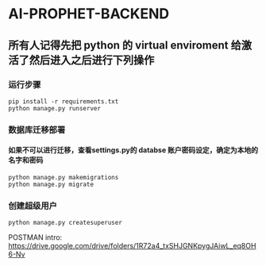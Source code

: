 # AI-PROPHET-BACKEND


## 所有人记得先把 python 的 virtual enviroment 给激活了然后进入之后进行下列操作
### 运行步骤
```shell
pip install -r requirements.txt
python manage.py runserver
```

### 数据库迁移部署
#### 如果不可以进行迁移，查看settings.py的 databse 账户密码设定，确定为本地的名字和密码 
```shell
python manage.py makemigrations
python manage.py migrate
```

### 创建超级用户
```shell
python manage.py createsuperuser
```



POSTMAN intro: https://drive.google.com/drive/folders/1R72a4_txSHJGNKpygJAiwL_eq8OH6-Nv